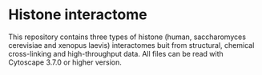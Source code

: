 # Histone interactome
This repository contains three types of histone (human, saccharomyces cerevisiae and xenopus laevis) interactomes buit from structural, chemical cross-linking and high-throughput data.  All files can be read with Cytoscape 3.7.0 or higher version.

